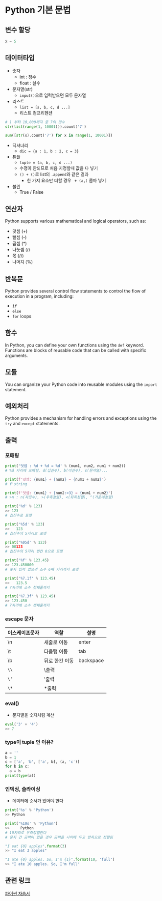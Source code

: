 # Python 기본 문법

## 변수 할당
```py
x = 5
```

## 데이터타입
- 숫자
  - int : 정수
  - float : 실수
- 문자열(str)
  - `input()`으로 입력받으면 모두 문자열
- 리스트
  - `list = [a, b, c, d ...]`
  - 리스트 컴프리헨션
```py
# 1 부터 10,000까지 중 7의 갯수
str(list(range(1, 10001))).count('7')

sum([str(x).count('7') for x in range(1, 10001)])
```
- 딕셔너리
  - `dic = {a : 1, b : 2, c = 3}`
- 튜플
  - `tuple = (a, b, c, d ...)`
  - 수정이 안되므로 처음 지정할때 값을 다 넣기
  - `() + ()`로 list의 `.append`와 같은 결과
    - 한 가지 요소만 더할 경우 ` + (a,)` 콤마 넣기
- 불린
  - True / False

## 연산자
Python supports various mathematical and logical operators, such as:
- 덧셈 (+)
- 뺄셈 (-)
- 곱셈 (*)
- 나눗셈 (/)
- 몫 (//)
- 나머지 (%)

## 반복문
Python provides several control flow statements to control the flow of execution in a program, including:
- `if`
- `else`
- `for` loops

## 함수
In Python, you can define your own functions using the `def` keyword. Functions are blocks of reusable code that can be called with specific arguments.

## 모듈
You can organize your Python code into reusable modules using the `import` statement.

## 예외처리
Python provides a mechanism for handling errors and exceptions using the `try` and `except` statements.

## 출력
### 포매팅
```py
print('덧셈 : %d + %d = %d' % (num1, num2, num1 + num2))
# %d 자리에 포매팅, d(십진수), b(이진수), s(문자열)...

print(f'덧셈: {num1} + {num2} = {num1 + num2}')
# f'string

print(f'덧셈: {num1} + {num2:>3} = {num1 + num2}')
# >n : n(자릿수), >(우측정렬), <(좌측정렬), ^(가운데정렬)
```
```py
print('%d' % 123)
>> 123
# 십진수로 포맷

print('%5d' % 123)
>>   123
# 십진수의 5자리로 포맷

print('%05d' % 123)
>> 00123
# 십진수의 5자리 빈칸 0으로 포맷

print('%f' % 123.45)
>> 123.450000
# 숫자 입력 없으면 소수 6째 자리까지 포맷

print('%7.1f' % 123.45)
>>   123.5
# 7자리에 소수 첫째줄까지

print('%7.3f' % 123.45)
>> 123.450
# 7자리에 소수 셋째줄까지
```

### escape 문자
이스케이프문자|역할|설명
|--|--|--|
|\n|새줄로 이동|enter|
|\t|다음탭 이동|tab|
|\b|뒤로 한칸 이동|backspace|
|`\\`|\출력|
|`\'`|'출력|
|`\*`|*출력|

### eval()
- 문자열을 숫자처럼 계산
```py
eval('3' + '4')
>> 7
```
### type이 tuple 인 이유?
```py
a = ''
b = 1
c = ['a', 'b', ['a', b], (a, 'c')]
for b in c:
  a = b
print(type(a))
```
### 인덱싱, 슬라이싱
- 데이터에 순서가 있어야 한다
```py
print('%s' % 'Python')
>> Python

print('%10s' % 'Python')
>>     Python
# 10자리로 우측정렬한다
# 문자 간 공백이 있을 경우 공백을 사이에 두고 양측으로 정렬됨
```
```py
"I eat {0} apples".format(3)
>> "I eat 3 apples"

"I ate {0} apples. So, I'm {1}".format(10, 'full')
>> "I ate 10 apples. So, I'm full"
```

## 관련 링크
[파이썬 자습서](https://docs.python.org/ko/3.10/tutorial/datastructures.html#list-comprehensions)